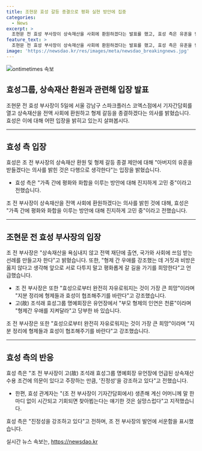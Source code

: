 ```yaml
---
title: 조현문 효성 갈등 종결으로 평화 실현 방안에 집중
categories:
  - News
excerpt: >
  조현문 전 효성 부사장이 상속재산을 사회에 환원하겠다는 발표를 했고, 효성 측은 유훈을 받들겠다는 입장을 밝혔다. 그러나 조 전 부사장의 유언장 상의 조건에 의문을 제기하며 진정성을 강조하는 등 혼란이 남아있다. 이에 대한 갈등과 해결책에 관한 이야기가 사회적 이슈로 떠오르고 있다.
feature_text: >
  조현문 전 효성 부사장이 상속재산을 사회에 환원하겠다는 발표를 했고, 효성 측은 유훈을 받들겠다는 입장을 밝혔다. 그러나 조 전 부사장의 유언장 상의 조건에 의문을 제기하며 진정성을 강조하는 등 혼란이 남아있다. 이에 대한 갈등과 해결책에 관한 이야기가 사회적 이슈로 떠오르고 있다.
image: 'https://newsdao.kr/res/images/meta/newsdao_breakingnews.jpg'
---
```


<p><img src="https://newsdao.kr/res/images/meta/newsdao_breakingnews.jpg" alt="ontimetimes 속보" /></p>

<h2 data-ke-size="size26">효성그룹, 상속재산 환원과 관련해 입장 발표</h2>

<p data-ke-size="size16">조현문 전 효성 부사장이 5일에 서울 강남구 스파크플러스 코엑스점에서 기자간담회를 열고 상속재산을 전액 사회에 환원하고 형제 갈등을 종결하겠다는 의사를 밝혔습니다. 효성은 이에 대해 어떤 입장을 밝히고 있는지 살펴봅시다.</p>

<hr>

<h2 data-ke-size="size26">효성 측 입장</h2>

<p data-ke-size="size16">효성은 조 전 부사장의 상속재산 환원 및 형제 갈등 종결 제안에 대해 "아버지의 유훈을 받들겠다는 의사를 밝힌 것은 다행으로 생각한다"는 입장을 밝혔습니다.</p>

<ul>
  <li>효성 측은 "가족 간에 평화와 화합을 이루는 방안에 대해 진지하게 고민 중"이라고 전했습니다.</li>
</ul>

<p data-ke-size="size16">조 전 부사장이 상속재산을 전액 사회에 환원하겠다는 의사를 밝힌 것에 대해, 효성은 "가족 간에 평화와 화합을 이루는 방안에 대해 진지하게 고민 중"이라고 전했습니다.</p>

<hr>

<h2 data-ke-size="size26">조현문 전 효성 부사장의 입장</h2>

<p data-ke-size="size16">조 전 부사장은 "상속재산을 욕심내지 않고 전액 재단에 출연, 국가와 사회에 쓰임 받는 선례를 만들고자 한다"고 밝혔습니다. 또한, "형제 간 우애를 강조했는 데 거짓과 비방은 옳지 않다고 생각해 앞으로 서로 다투지 말고 평화롭게 갈 길을 가기를 희망한다"고 언급했습니다.</p>

<ul>
  <li>조 전 부사장은 또한 "효성으로부터 완전히 자유로워지는 것이 가장 큰 희망"이라며 "지분 정리에 형제들과 효성이 협조해주기를 바란다"고 강조했습니다.</li>
  <li>고(故) 조석래 효성그룹 명예회장은 유언장에서 "부모 형제의 인연은 천륜"이라며 "형제간 우애를 지켜달라"고 당부한 바 있습니다.</li>
</ul>

<p data-ke-size="size16">조 전 부사장은 또한 "효성으로부터 완전히 자유로워지는 것이 가장 큰 희망"이라며 "지분 정리에 형제들과 효성이 협조해주기를 바란다"고 강조했습니다.</p>

<hr>

<h2 data-ke-size="size26">효성 측의 반응</h2>

<p data-ke-size="size16">효성 측은 "조 전 부사장이 고(故) 조석래 효성그룹 명예회장 유언장에 언급된 상속재산 수용 조건에 의문이 있다고 주장하는 만큼, '진정성'을 강조하고 있다"고 전했습니다.</p>

<ul>
  <li>한편, 효성 관계자는 "(조 전 부사장이 기자간담회에서) 생존해 계신 어머니께 말 한마디 없이 시간되고 기회되면 찾아뵙는다는 얘기한 것은 실망스럽다"고 지적했습니다.</li>
</ul>

<p data-ke-size="size16">효성 측은 "진정성을 강조하고 있다"고 전하며, 조 전 부사장의 발언에 서운함을 표시했습니다.</p>
실시간 뉴스 속보는, <a href="https://newsdao.kr" rel="dofollow">https://newsdao.kr</a>


